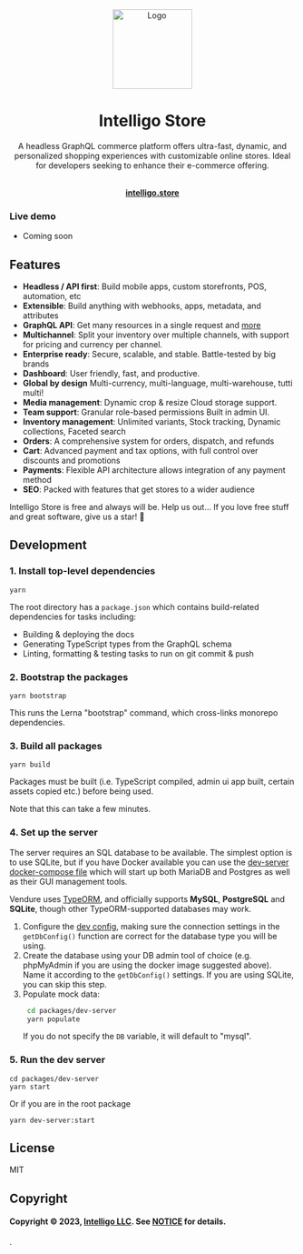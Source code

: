 <div align="center">
  <a href="https://intelligo.dev" target="_blank">
  <picture>
    <img src="https://github.com/intelligo-mn/intelligo/blob/master/docs/.vuepress/public/logo.png?raw=true" width="140" alt="Logo"/>
  </picture>
  </a>
</div>

<h1 align="center">Intelligo Store</h1>

<div align="center">

A headless GraphQL commerce platform offers ultra-fast, dynamic, and personalized shopping experiences with customizable online stores. Ideal for developers seeking to enhance their e-commerce offering.

</div>

  <p align="center">
    <br />
    <a href="https://docs.intelligo.dev" rel="dofollow"><strong>intelligo.store</strong></a>
    <br />

### Live demo

* Coming soon

## Features

- **Headless / API first**: Build mobile apps, custom storefronts, POS, automation, etc
- **Extensible**: Build anything with webhooks, apps, metadata, and attributes
- **GraphQL API**: Get many resources in a single request and [more](https://graphql.org/)
- **Multichannel**: Split your inventory over multiple channels, with support for pricing and currency per channel.
- **Enterprise ready**: Secure, scalable, and stable. Battle-tested by big brands
- **Dashboard**: User friendly, fast, and productive.
- **Global by design** Multi-currency, multi-language, multi-warehouse, tutti multi!
- **Media management**: Dynamic crop & resize
Cloud storage support.
- **Team support**: Granular role-based permissions
Built in admin UI.
- **Inventory management**: Unlimited variants, Stock tracking, Dynamic collections, Faceted search
- **Orders**: A comprehensive system for orders, dispatch, and refunds
- **Cart**: Advanced payment and tax options, with full control over discounts and promotions
- **Payments**: Flexible API architecture allows integration of any payment method
- **SEO**: Packed with features that get stores to a wider audience

Intelligo Store is free and always will be.
Help us out… If you love free stuff and great software, give us a star! 🌟


## Development

### 1. Install top-level dependencies

`yarn`

The root directory has a `package.json` which contains build-related dependencies for tasks including:

* Building & deploying the docs 
* Generating TypeScript types from the GraphQL schema
* Linting, formatting & testing tasks to run on git commit & push

### 2. Bootstrap the packages

`yarn bootstrap`

This runs the Lerna "bootstrap" command, which cross-links monorepo dependencies.

### 3. Build all packages

`yarn build`

Packages must be built (i.e. TypeScript compiled, admin ui app built, certain assets copied etc.) before being used.

Note that this can take a few minutes.

### 4. Set up the server

The server requires an SQL database to be available. The simplest option is to use SQLite, but if you have Docker available you can use the [dev-server docker-compose file](./packages/dev-server/docker-compose.yml) which will start up both MariaDB and Postgres as well as their GUI management tools.

Vendure uses [TypeORM](http://typeorm.io), and officially supports **MySQL**, **PostgreSQL** and **SQLite**, though other TypeORM-supported databases may work.

1. Configure the [dev config](./packages/dev-server/dev-config.ts), making sure the connection settings in the `getDbConfig()` function are correct for the database type you will be using.
2. Create the database using your DB admin tool of choice (e.g. phpMyAdmin if you are using the docker image suggested above). Name it according to the `getDbConfig()` settings. If you are using SQLite, you can skip this step.
3. Populate mock data: 
   ```bash
    cd packages/dev-server
    yarn populate
    ```
   If you do not specify the `DB` variable, it will default to "mysql".

### 5. Run the dev server

```
cd packages/dev-server
yarn start
```
Or if you are in the root package 
```
yarn dev-server:start
```

## License

MIT

## Copyright
#### Copyright © 2023, [Intelligo LLC](https://intelligo.mn/).  See [NOTICE](NOTICE.txt) for details.
.
